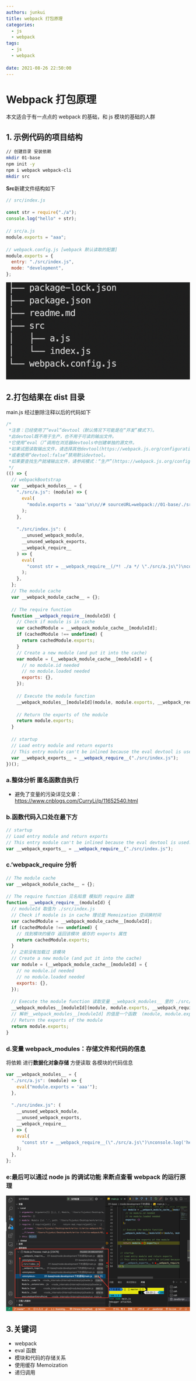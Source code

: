 ```yaml
---
authors: junkui
title: webpack 打包原理
categories:
  - js
  - webpack
tags:
  - js
  - webpack

date: 2021-08-26 22:50:00
---
```


# Webpack 打包原理

本文适合于有一点点的 webpack 的基础，和 js 模块的基础的人群

## 1. 示例代码的项目结构

```bash
// 创建目录 安装依赖
mkdir 01-base
npm init -y
npm i webpack webpack-cli
mkdir src
```

**Src**新建文件结构如下

```js
// src/index.js

const str = require("./a");
console.log("hello" + str);

// src/a.js
module.exports = "aaa";

// webpack.config.js [webpack 默认读取的配置]
module.exports = {
  entry: "./src/index.js",
  mode: "development",
};
```

![image-20210826225544655](./webpack第一课：打包原理/image-20210826225544655.png)

## 2.打包结果在 dist 目录

main.js 经过删除注释以后的代码如下

```js
/*
 *注意：已经使用了“eval”devtool（默认情况下可能是在“开发”模式下）。
 *此devtool既不用于生产，也不用于可读的输出文件。
 *它使用“eval（）”调用在浏览器devtools中创建单独的源文件。
 *如果试图读取输出文件，请选择其他devtool(https://webpack.js.org/configuration/devtool/)
 *或者使用“devtool:false”禁用默认devtool。
 *如果要查找生产就绪输出文件，请参阅模式：“生产”(https://webpack.js.org/configuration/mode/).
 */
(() => {
  // webpackBootstrap
  var __webpack_modules__ = {
    "./src/a.js": (module) => {
      eval(
        "module.exports = 'aaa'\n\n//# sourceURL=webpack://01-base/./src/a.js?"
      );
    },

    "./src/index.js": (
      __unused_webpack_module,
      __unused_webpack_exports,
      __webpack_require__
    ) => {
      eval(
        "const str = __webpack_require__(/*! ./a */ \"./src/a.js\")\nconsole.log('hello' + str);\n\n//# sourceURL=webpack://01-base/./src/index.js?"
      );
    },
  };
  // The module cache
  var __webpack_module_cache__ = {};

  // The require function
  function __webpack_require__(moduleId) {
    // Check if module is in cache
    var cachedModule = __webpack_module_cache__[moduleId];
    if (cachedModule !== undefined) {
      return cachedModule.exports;
    }
    // Create a new module (and put it into the cache)
    var module = (__webpack_module_cache__[moduleId] = {
      // no module.id needed
      // no module.loaded needed
      exports: {},
    });

    // Execute the module function
    __webpack_modules__[moduleId](module, module.exports, __webpack_require__);

    // Return the exports of the module
    return module.exports;
  }

  // startup
  // Load entry module and return exports
  // This entry module can't be inlined because the eval devtool is used.
  var __webpack_exports__ = __webpack_require__("./src/index.js");
})();
```

### a.整体分析 匿名函数自执行

- 避免了变量的污染详见文章：https://www.cnblogs.com/CurryLi/p/11652540.html

### b.函数代码入口处在最下方

```js
// startup
// Load entry module and return exports
// This entry module can't be inlined because the eval devtool is used.
var __webpack_exports__ = __webpack_require__("./src/index.js");
```

### c.’webpack_require 分析

```js
// The module cache
var __webpack_module_cache__ = {};

// The require function 见名知意 模拟的 require 函数
function __webpack_require__(moduleId) {
  // moduleId 取值为 ./src/index.js
  // Check if module is in cache 理论是 Memoization 空间换时间
  var cachedModule = __webpack_module_cache__[moduleId];
  if (cachedModule !== undefined) {
    // 找到模块的缓存 返回该模块 缓存的 exports 属性
    return cachedModule.exports;
  }
  // 之前没有加载过 该模块
  // Create a new module (and put it into the cache)
  var module = (__webpack_module_cache__[moduleId] = {
    // no module.id needed
    // no module.loaded needed
    exports: {},
  });

  // Execute the module function 读取变量 __webpack_modules__ 里的 ./src/index  【见下一个分析 d 位置 】
  __webpack_modules__[moduleId](module, module.exports, __webpack_require__);
  // 解析__webpack_modules__[moduleId] 的值是一个函数  (module, module.exports, __webpack_require__) 是函数的参数
  // Return the exports of the module
  return module.exports;
}
```

### d.变量 webpack_modules：**存储文件和代码的信息**

将依赖 进行**数据化对象存储** 方便读取 各模块的代码信息

```js
var __webpack_modules__ = {
  "./src/a.js": (module) => {
    eval("module.exports = 'aaa'");
  },

  "./src/index.js": (
    __unused_webpack_module,
    __unused_webpack_exports,
    __webpack_require__
  ) => {
    eval(
      "const str = __webpack_require__(\"./src/a.js\")\nconsole.log('hello' + str);"
    );
  },
};
```

### e:最后可以通过 node js 的调试功能 来断点查看 webpack 的运行原理

![image-20210826232750947](./webpack第一课：打包原理/image-20210826232750947.png)

## 3.关键词

- webpack
- eval 函数
- 模块和代码的存储关系
- 使用缓存 Memoization
- 递归调用
